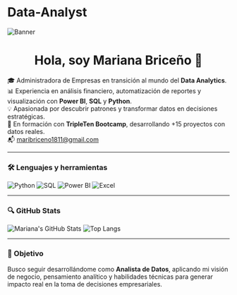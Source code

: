 # Data-Analyst

![Banner](https://raw.githubusercontent.com/Mariana-Briceno/profile-assets/main/banner-data-analyst-dark.png)

<h1 align="center">Hola, soy Mariana Briceño 👋</h1>

🎓 Administradora de Empresas en transición al mundo del **Data Analytics**.  
📊 Experiencia en análisis financiero, automatización de reportes y visualización con **Power BI**, **SQL** y **Python**.  
💡 Apasionada por descubrir patrones y transformar datos en decisiones estratégicas.  
🚀 En formación con **TripleTen Bootcamp**, desarrollando +15 proyectos con datos reales.  
📬 maribriceno1811@gmail.com

---

### 🛠️ Lenguajes y herramientas

![Python](https://img.shields.io/badge/Python-3776AB?style=for-the-badge&logo=python&logoColor=white)
![SQL](https://img.shields.io/badge/SQL-4479A1?style=for-the-badge&logo=MicrosoftSQLServer&logoColor=white)
![Power BI](https://img.shields.io/badge/Power%20BI-F2C811?style=for-the-badge&logo=powerbi&logoColor=black)
![Excel](https://img.shields.io/badge/Microsoft%20Excel-217346?style=for-the-badge&logo=microsoft-excel&logoColor=white)

---

### 🔍 GitHub Stats

![Mariana's GitHub Stats](https://github-readme-stats.vercel.app/api?username=maribriceno1811&show_icons=true&theme=dark)
![Top Langs](https://github-readme-stats.vercel.app/api/top-langs/?username=maribriceno1811&layout=compact&theme=dark)

---

### 🚀 Objetivo

Busco seguir desarrollándome como **Analista de Datos**, aplicando mi visión de negocio, pensamiento analítico y habilidades técnicas para generar impacto real en la toma de decisiones empresariales.

